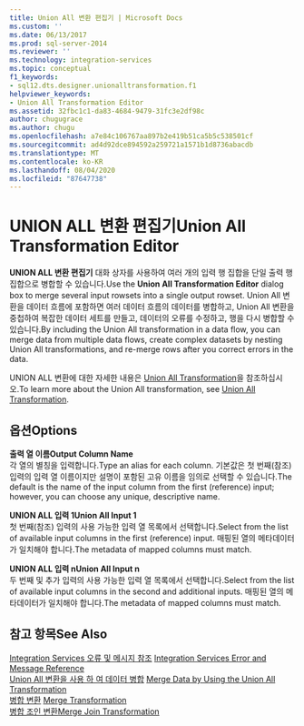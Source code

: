 ```yaml
---
title: Union All 변환 편집기 | Microsoft Docs
ms.custom: ''
ms.date: 06/13/2017
ms.prod: sql-server-2014
ms.reviewer: ''
ms.technology: integration-services
ms.topic: conceptual
f1_keywords:
- sql12.dts.designer.unionalltransformation.f1
helpviewer_keywords:
- Union All Transformation Editor
ms.assetid: 32fbc1c1-da83-4684-9479-31fc3e2df98c
author: chugugrace
ms.author: chugu
ms.openlocfilehash: a7e84c106767aa897b2e419b51ca5b5c538501cf
ms.sourcegitcommit: ad4d92dce894592a259721a1571b1d8736abacdb
ms.translationtype: MT
ms.contentlocale: ko-KR
ms.lasthandoff: 08/04/2020
ms.locfileid: "87647738"
---
```

# <a name="union-all-transformation-editor"></a><span data-ttu-id="a6e81-102">UNION ALL 변환 편집기</span><span class="sxs-lookup"><span data-stu-id="a6e81-102">Union All Transformation Editor</span></span>
  <span data-ttu-id="a6e81-103">**UNION ALL 변환 편집기** 대화 상자를 사용하여 여러 개의 입력 행 집합을 단일 출력 행 집합으로 병합할 수 있습니다.</span><span class="sxs-lookup"><span data-stu-id="a6e81-103">Use the **Union All Transformation Editor** dialog box to merge several input rowsets into a single output rowset.</span></span> <span data-ttu-id="a6e81-104">Union All 변환을 데이터 흐름에 포함하면 여러 데이터 흐름의 데이터를 병합하고, Union All 변환을 중첩하여 복잡한 데이터 세트를 만들고, 데이터의 오류를 수정하고, 행을 다시 병합할 수 있습니다.</span><span class="sxs-lookup"><span data-stu-id="a6e81-104">By including the Union All transformation in a data flow, you can merge data from multiple data flows, create complex datasets by nesting Union All transformations, and re-merge rows after you correct errors in the data.</span></span>  
  
 <span data-ttu-id="a6e81-105">UNION ALL 변환에 대한 자세한 내용은 [Union All Transformation](data-flow/transformations/union-all-transformation.md)을 참조하십시오.</span><span class="sxs-lookup"><span data-stu-id="a6e81-105">To learn more about the Union All transformation, see [Union All Transformation](data-flow/transformations/union-all-transformation.md).</span></span>  
  
## <a name="options"></a><span data-ttu-id="a6e81-106">옵션</span><span class="sxs-lookup"><span data-stu-id="a6e81-106">Options</span></span>  
 <span data-ttu-id="a6e81-107">**출력 열 이름**</span><span class="sxs-lookup"><span data-stu-id="a6e81-107">**Output Column Name**</span></span>  
 <span data-ttu-id="a6e81-108">각 열의 별칭을 입력합니다.</span><span class="sxs-lookup"><span data-stu-id="a6e81-108">Type an alias for each column.</span></span> <span data-ttu-id="a6e81-109">기본값은 첫 번째(참조) 입력의 입력 열 이름이지만 설명이 포함된 고유 이름을 임의로 선택할 수 있습니다.</span><span class="sxs-lookup"><span data-stu-id="a6e81-109">The default is the name of the input column from the first (reference) input; however, you can choose any unique, descriptive name.</span></span>  
  
 <span data-ttu-id="a6e81-110">**UNION ALL 입력 1**</span><span class="sxs-lookup"><span data-stu-id="a6e81-110">**Union All Input 1**</span></span>  
 <span data-ttu-id="a6e81-111">첫 번째(참조) 입력의 사용 가능한 입력 열 목록에서 선택합니다.</span><span class="sxs-lookup"><span data-stu-id="a6e81-111">Select from the list of available input columns in the first (reference) input.</span></span> <span data-ttu-id="a6e81-112">매핑된 열의 메타데이터가 일치해야 합니다.</span><span class="sxs-lookup"><span data-stu-id="a6e81-112">The metadata of mapped columns must match.</span></span>  
  
 <span data-ttu-id="a6e81-113">**UNION ALL 입력 n**</span><span class="sxs-lookup"><span data-stu-id="a6e81-113">**Union All Input n**</span></span>  
 <span data-ttu-id="a6e81-114">두 번째 및 추가 입력의 사용 가능한 입력 열 목록에서 선택합니다.</span><span class="sxs-lookup"><span data-stu-id="a6e81-114">Select from the list of available input columns in the second and additional inputs.</span></span> <span data-ttu-id="a6e81-115">매핑된 열의 메타데이터가 일치해야 합니다.</span><span class="sxs-lookup"><span data-stu-id="a6e81-115">The metadata of mapped columns must match.</span></span>  
  
## <a name="see-also"></a><span data-ttu-id="a6e81-116">참고 항목</span><span class="sxs-lookup"><span data-stu-id="a6e81-116">See Also</span></span>  
 <span data-ttu-id="a6e81-117">[Integration Services 오류 및 메시지 참조](../../2014/integration-services/integration-services-error-and-message-reference.md) </span><span class="sxs-lookup"><span data-stu-id="a6e81-117">[Integration Services Error and Message Reference](../../2014/integration-services/integration-services-error-and-message-reference.md) </span></span>  
 <span data-ttu-id="a6e81-118">[Union All 변환을 사용 하 여 데이터 병합](data-flow/transformations/merge-data-by-using-the-union-all-transformation.md) </span><span class="sxs-lookup"><span data-stu-id="a6e81-118">[Merge Data by Using the Union All Transformation](data-flow/transformations/merge-data-by-using-the-union-all-transformation.md) </span></span>  
 <span data-ttu-id="a6e81-119">[병합 변환](data-flow/transformations/merge-transformation.md) </span><span class="sxs-lookup"><span data-stu-id="a6e81-119">[Merge Transformation](data-flow/transformations/merge-transformation.md) </span></span>  
 [<span data-ttu-id="a6e81-120">병합 조인 변환</span><span class="sxs-lookup"><span data-stu-id="a6e81-120">Merge Join Transformation</span></span>](data-flow/transformations/merge-join-transformation.md)  
  
  
